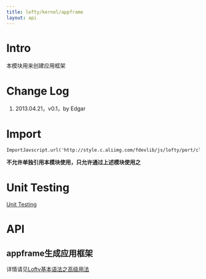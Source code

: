 ```yaml
---
title: lofty/kernel/appframe
layout: api
---
```


# Intro

本模块用来创建应用框架

# Change Log

1. 2013.04.21，v0.1，by Edgar

# Import

    ImportJavscript.url('http://style.c.aliimg.com/fdevlib/js/lofty/port/classic.js');

**不允许单独引用本模块使用，只允许通过上述模块使用之**

# Unit Testing

[Unit Testing](/tests/specs/kernel/appframe/runner.html)

# API

## appframe生成应用框架

详情请见[Lofty基本语法之高级用法](/docs/grammar.html#advanced-usage)
